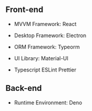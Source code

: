 ## Front-end

- MVVM Framework: React

- Desktop Framework: Electron

- ORM Framework: Typeorm

- UI Library: Material-UI

- Typescript ESLint Prettier

## Back-end 

- Runtime Environment: Deno

